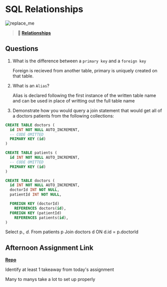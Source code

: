 # SQL Relationships

![replace_me](https://codeworks.blob.core.windows.net/public/assets/img/illustrations/placeholder.svg)

> **📖 [Relationships](https://codeworksacademy.com/fs-student-guide/resources/wk11/02-MySQL-Relationships)**

## Questions

1. What is the difference between a `primary key` and a `foreign key`

    Foreign is recieved from another table, primary is uniquely created on that table.

2. What is an `Alias`?

    Alias is declared following the first instance of the written table name and can be used in place of writting out the full table name

3. Demonstrate how you would query a join statement that would get all of a doctors patients from the following collections:

```SQL
CREATE TABLE doctors (
  id INT NOT NULL AUTO_INCREMENT,
  -- CODE OMITTED
  PRIMARY KEY (id)
)

CREATE TABLE patients (
  id INT NOT NULL AUTO_INCREMENT,
  -- CODE OMITTED
  PRIMARY KEY (id)
)

CREATE TABLE doctors (
  id INT NOT NULL AUTO_INCREMENT,
  doctorId INT NOT NULL,
  patientId INT NOT NULL,

  FOREIGN KEY (doctorId)
    REFERENCES doctors(id),
  FOREIGN KEY (patientId)
    REFERENCES patients(id),
)

```
Select 
p.*,
d.*
From patients p
Join doctors d ON d.id = p.doctorId


## Afternoon Assignment Link

**[Repo](https://github.com/kyleem20/knightsCastles)**

Identify at least 1 takeaway from today's assignment

Many to manys take a lot to set up properly